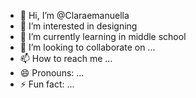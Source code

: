 - 👋 Hi, I’m @Claraemanuella
- 👀 I’m interested in designing
- 🌱 I’m currently learning in middle school
- 💞️ I’m looking to collaborate on ...
- 📫 How to reach me ...
- 😄 Pronouns: ...
- ⚡ Fun fact: ...

<!---
Claraemanuella/Claraemanuella is a ✨ special ✨ repository because its `README.md` (this file) appears on your GitHub profile.
You can click the Preview link to take a look at your changes.
--->
